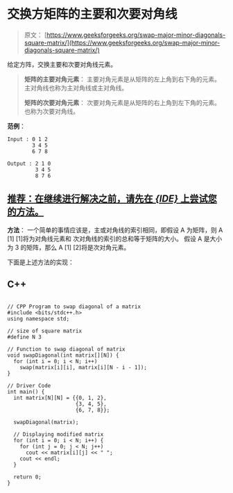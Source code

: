 # 交换方矩阵的主要和次要对角线

> 原文： [https://www.geeksforgeeks.org/swap-major-minor-diagonals-square-matrix/](https://www.geeksforgeeks.org/swap-major-minor-diagonals-square-matrix/)

给定方阵，交换主要和次要对角线元素。

> **矩阵的主要对角元素**：
> 主要对角元素是从矩阵的左上角到右下角的元素。 主对角线也称为主对角线或主对角线。
> 
> **矩阵的次要对角元素**：
> 次要对角元素是从矩阵的右上角到左下角的元素。 也称为次要对角线。

**范例**：

```
Input : 0 1 2
        3 4 5
        6 7 8

Output : 2 1 0
         3 4 5
         8 7 6

```

## [推荐：在继续进行解决之前，请先在 ***<u>{IDE}</u>*** 上尝试您的方法。](https://ide.geeksforgeeks.org/)

**方法**：
一个简单的事情应该是，主或对角线的索引相同，即假设 A 为矩阵，则 A [1] [1]将为对角线元素和 次对角线的索引的总和等于矩阵的大小。 假设 A 是大小为 3 的矩阵，那么 A [1] [2]将是次对角元素。

下面是上述方法的实现：

## C++ 

```

// CPP Program to swap diagonal of a matrix 
#include <bits/stdc++.h> 
using namespace std; 

// size of square matrix 
#define N 3 

// Function to swap diagonal of matrix 
void swapDiagonal(int matrix[][N]) { 
  for (int i = 0; i < N; i++) 
    swap(matrix[i][i], matrix[i][N - i - 1]); 
} 

// Driver Code 
int main() { 
  int matrix[N][N] = {{0, 1, 2},  
                      {3, 4, 5},  
                      {6, 7, 8}}; 

  swapDiagonal(matrix); 

  // Displaying modified matrix 
  for (int i = 0; i < N; i++) { 
    for (int j = 0; j < N; j++) 
      cout << matrix[i][j] << " "; 
    cout << endl; 
  } 

  return 0; 
} 

```